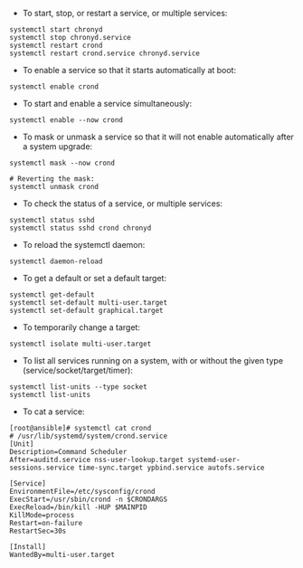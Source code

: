 * To start, stop, or restart a service, or multiple services:
```
systemctl start chronyd
systemctl stop chronyd.service
systemctl restart crond
systemctl restart crond.service chronyd.service
```
* To enable a service so that it starts automatically at boot:
```
systemctl enable crond
```

* To start and enable a service simultaneously:
```
systemctl enable --now crond
```

* To mask or unmask a service so that it will not enable automatically after a system upgrade:
```
systemctl mask --now crond

# Reverting the mask:
systemctl unmask crond
```

* To check the status of a service, or multiple services:
```
systemctl status sshd
systemctl status sshd crond chronyd
```

* To reload the systemctl daemon:
```
systemctl daemon-reload
```

* To get a default or set a default target:
```
systemctl get-default
systemctl set-default multi-user.target
systemctl set-default graphical.target
```

* To temporarily change a target:
```
systemctl isolate multi-user.target
```

* To list all services running on a system, with or without the given type (service/socket/target/timer):
```
systemctl list-units --type socket
systemctl list-units
```

* To cat a service:
```
[root@ansible]# systemctl cat crond
# /usr/lib/systemd/system/crond.service
[Unit]
Description=Command Scheduler
After=auditd.service nss-user-lookup.target systemd-user-sessions.service time-sync.target ypbind.service autofs.service

[Service]
EnvironmentFile=/etc/sysconfig/crond
ExecStart=/usr/sbin/crond -n $CRONDARGS
ExecReload=/bin/kill -HUP $MAINPID
KillMode=process
Restart=on-failure
RestartSec=30s

[Install]
WantedBy=multi-user.target 
```
